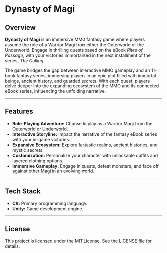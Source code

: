 # Dynasty of Magi

## Overview
**Dynasty of Magi** is an immersive MMO fantasy game where players assume the role of a Warrior Magi from either the Outerworld or the Underworld. Engage in thrilling quests based on the eBook *Rites of Passage*, with your victories immortalized in the next installment of the series, *The Culling*. 

The game bridges the gap between interactive MMO gameplay and an 11-book fantasy series, immersing players in an epic plot filled with immortal beings, ancient history, and guarded secrets. With each quest, players delve deeper into the expanding ecosystem of the MMO and its connected eBook series, influencing the unfolding narrative.

---

## Features
- **Role-Playing Adventure:** Choose to play as a Warrior Magi from the Outerworld or Underworld.
- **Interactive Storyline:** Impact the narrative of the fantasy eBook series with your in-game victories.
- **Expansive Ecosystem:** Explore fantastic realms, ancient histories, and mystic secrets.
- **Customization:** Personalize your character with unlockable outfits and layered clothing options.
- **Immersive Gameplay:** Engage in quests, defeat monsters, and face off against other Magi in an evolving world.

---


## Tech Stack
- **C#:** Primary programming language.
- **Unity:** Game development engine.

---

## License
This project is licensed under the MIT License. See the LICENSE file for details.
